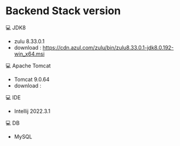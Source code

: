 # Backend Stack version
💻 JDK8
- zulu 8.33.0.1
- download : https://cdn.azul.com/zulu/bin/zulu8.33.0.1-jdk8.0.192-win_x64.msi 

💻 Apache Tomcat
- Tomcat 9.0.64
- download : 

💻 IDE
- Intellij 2022.3.1

💻 DB
- MySQL
